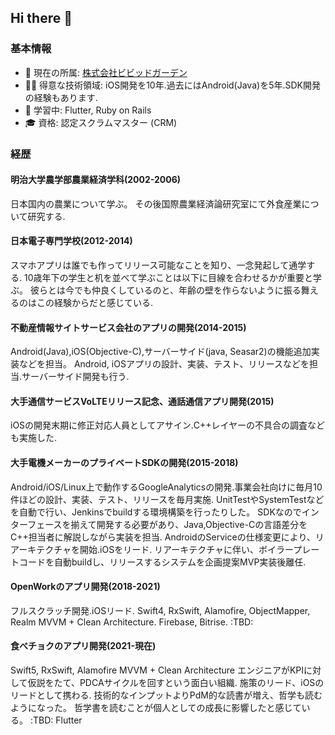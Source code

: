## Hi there 👋
### 基本情報
- 🔭 現在の所属: [株式会社ビビッドガーデン](https://vivid-garden.co.jp/)
- 🧑‍💻 得意な技術領域: iOS開発を10年.過去にはAndroid(Java)を5年.SDK開発の経験もあります.
- 🔰 学習中: Flutter, Ruby on Rails
- 🎓 資格: 認定スクラムマスター (CRM)
### 経歴
#### 明治大学農学部農業経済学科(2002-2006)
日本国内の農業について学ぶ。
その後国際農業経済論研究室にて外食産業について研究する.
#### 日本電子専門学校(2012-2014)
スマホアプリは誰でも作ってリリース可能なことを知り、一念発起して通学する.
10歳年下の学生と机を並べて学ぶことは以下に目線を合わせるかが重要と学ぶ。
彼らとは今でも仲良くしているのと、年齢の壁を作らないように振る舞えるのはこの経験からだと感じている.
#### 不動産情報サイトサービス会社のアプリの開発(2014-2015)
Android(Java),iOS(Objective-C),サーバーサイド(java, Seasar2)の機能追加実装などを担当。
Android, iOSアプリの設計、実装、テスト、リリースなどを担当.サーバーサイド開発も行う.
#### 大手通信サービスVoLTEリリース記念、通話通信アプリ開発(2015)
iOSの開発末期に修正対応人員としてアサイン.C++レイヤーの不具合の調査なども実施した.
#### 大手電機メーカーのプライベートSDKの開発(2015-2018)
Android/iOS/Linux上で動作するGoogleAnalyticsの開発.事業会社向けに毎月10件ほどの設計、実装、テスト、リリースを毎月実施.
UnitTestやSystemTestなどを自動で行い、Jenkinsでbuildする環境構築を行ったりした。
SDKなのでインターフェースを揃えて開発する必要があり、Java,Objective-Cの言語差分をC++担当者に解説しながら実装を担当.
AndroidのServiceの仕様変更により、リアーキテクチャを開始.iOSをリード.
リアーキテクチャに伴い、ボイラープレートコードを自動buildし、リリースするシステムを企画提案MVP実装後離任.
#### OpenWorkのアプリ開発(2018-2021)
フルスクラッチ開発.iOSリード.
Swift4, RxSwift, Alamofire, ObjectMapper, Realm
MVVM + Clean Architecture.
Firebase, Bitrise.
:TBD:
#### 食べチョクのアプリ開発(2021-現在)
Swift5, RxSwift, Alamofire
MVVM + Clean Architecture
エンジニアがKPIに対して仮説をたて、PDCAサイクルを回すという面白い組織.
施策のリード、iOSのリードとして携わる.
技術的なインプットよりPdM的な読書が増え、哲学も読むようになった。
哲学書を読むことが個人としての成長に影響したと感じている。
:TBD:
Flutter

